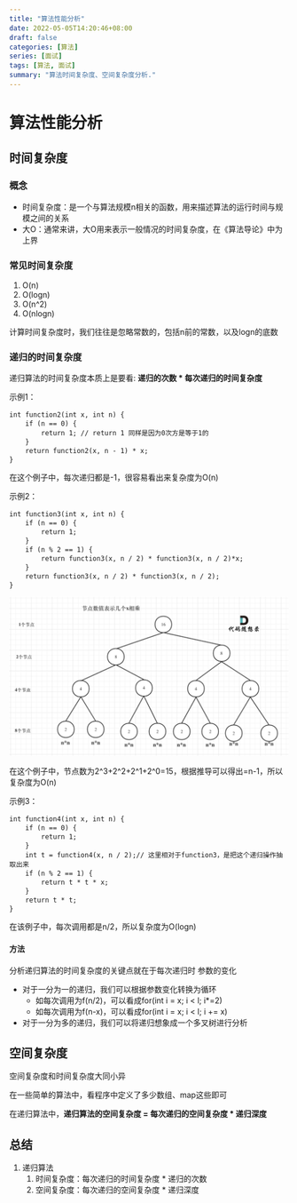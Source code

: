 ```yaml
---
title: "算法性能分析"
date: 2022-05-05T14:20:46+08:00
draft: false
categories: [算法]
series: [面试]
tags: [算法, 面试]
summary: "算法时间复杂度、空间复杂度分析."
---
```


# 算法性能分析



## 时间复杂度

### 概念

- 时间复杂度：是一个与算法规模n相关的函数，用来描述算法的运行时间与规模之间的关系
- 大O：通常来讲，大O用来表示一般情况的时间复杂度，在《算法导论》中为上界



### 常见时间复杂度

1. O(n)
2. O(logn)
3. O(n^2)
4. O(nlogn)



计算时间复杂度时，我们往往是忽略常数的，包括n前的常数，以及logn的底数



### 递归的时间复杂度

递归算法的时间复杂度本质上是要看: **递归的次数 \* 每次递归的时间复杂度**

示例1：

```
int function2(int x, int n) {
    if (n == 0) {
        return 1; // return 1 同样是因为0次方是等于1的
    }
    return function2(x, n - 1) * x;
}
```

在这个例子中，每次递归都是-1，很容易看出来复杂度为O(n)



示例2：

```
int function3(int x, int n) {
    if (n == 0) {
        return 1;
    }
    if (n % 2 == 1) {
        return function3(x, n / 2) * function3(x, n / 2)*x;
    }
    return function3(x, n / 2) * function3(x, n / 2);
}
```

![递归算法的时间复杂度](../../static/images/算法性能分析.assets/20201209193909426.png)

在这个例子中，节点数为2^3+2^2+2^1+2^0=15，根据推导可以得出=n-1，所以复杂度为O(n)



示例3：

```
int function4(int x, int n) {
    if (n == 0) {
        return 1;
    }
    int t = function4(x, n / 2);// 这里相对于function3，是把这个递归操作抽取出来
    if (n % 2 == 1) {
        return t * t * x;
    }
    return t * t;
}
```

在该例子中，每次调用都是n/2，所以复杂度为O(logn)



#### 方法

分析递归算法的时间复杂度的关键点就在于每次递归时 参数的变化

- 对于一分为一的递归，我们可以根据参数变化转换为循环
  - 如每次调用为f(n/2)，可以看成for(int i = x; i < l; i*=2)
  - 如每次调用为f(n-x)，可以看成for(int i = x; i < l; i += x)
- 对于一分为多的递归，我们可以将递归想象成一个多叉树进行分析



## 空间复杂度

空间复杂度和时间复杂度大同小异

在一些简单的算法中，看程序中定义了多少数组、map这些即可

在递归算法中，**递归算法的空间复杂度 = 每次递归的空间复杂度 \* 递归深度**



## 总结

1. 递归算法
   1. 时间复杂度：每次递归的时间复杂度 * 递归的次数
   2. 空间复杂度：每次递归的空间复杂度 \* 递归深度
